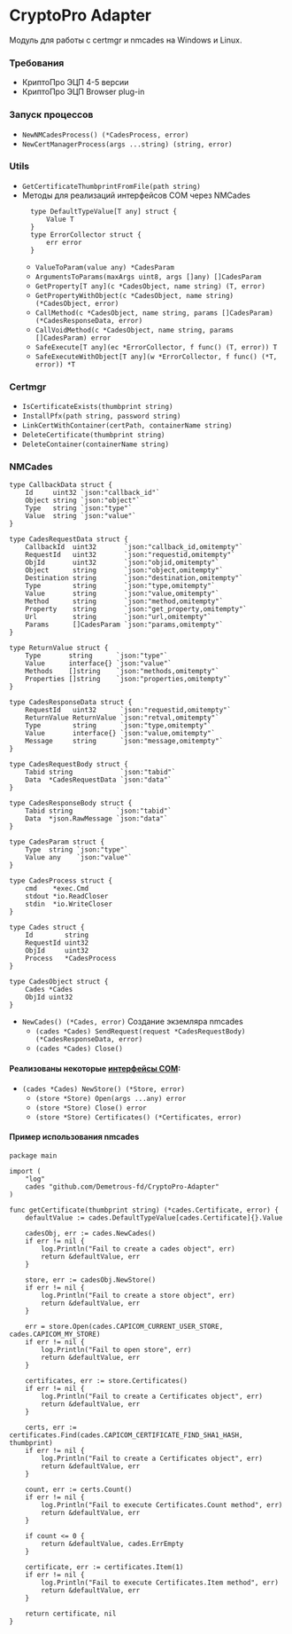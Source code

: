 # CryptoPro Adapter

Модуль для работы с certmgr и nmcades на Windows и Linux.

### Требования

- КриптоПро ЭЦП 4-5 версии
- КриптоПро ЭЦП Browser plug-in

### Запуск процессов
- `NewNMCadesProcess() (*CadesProcess, error)`
- `NewCertManagerProcess(args ...string) (string, error)`

### Utils
- `GetCertificateThumbprintFromFile(path string)`
- Методы для реализаций интерфейсов COM через NMCades
  ```golang
    type DefaultTypeValue[T any] struct {
        Value T
    }
    type ErrorCollector struct {
        err error
    }
  ```
  - `ValueToParam(value any) *CadesParam`
  - `ArgumentsToParams(maxArgs uint8, args []any) []CadesParam`
  - `GetProperty[T any](c *CadesObject, name string) (T, error)`
  - `GetPropertyWithObject(c *CadesObject, name string) (*CadesObject, error)`
  - `CallMethod(c *CadesObject, name string, params []CadesParam) (*CadesResponseData, error)`
  - `CallVoidMethod(c *CadesObject, name string, params []CadesParam) error`
  - `SafeExecute[T any](ec *ErrorCollector, f func() (T, error)) T`
  - `SafeExecuteWithObject[T any](w *ErrorCollector, f func() (*T, error)) *T`

### Certmgr
- `IsCertificateExists(thumbprint string)`
- `InstallPfx(path string, password string)`
- `LinkCertWithContainer(certPath, containerName string)`
- `DeleteCertificate(thumbprint string)`
- `DeleteContainer(containerName string)`

### NMCades

```golang
type CallbackData struct {
	Id     uint32 `json:"callback_id"`
	Object string `json:"object"`
	Type   string `json:"type"`
	Value  string `json:"value"`
}

type CadesRequestData struct {
	CallbackId  uint32       `json:"callback_id,omitempty"`
	RequestId   uint32       `json:"requestid,omitempty"`
	ObjId       uint32       `json:"objid,omitempty"`
	Object      string       `json:"object,omitempty"`
	Destination string       `json:"destination,omitempty"`
	Type        string       `json:"type,omitempty"`
	Value       string       `json:"value,omitempty"`
	Method      string       `json:"method,omitempty"`
	Property    string       `json:"get_property,omitempty"`
	Url         string       `json:"url,omitempty"`
	Params      []CadesParam `json:"params,omitempty"`
}

type ReturnValue struct {
	Type       string      `json:"type"`
	Value      interface{} `json:"value"`
	Methods    []string    `json:"methods,omitempty"`
	Properties []string    `json:"properties,omitempty"`
}

type CadesResponseData struct {
	RequestId   uint32      `json:"requestid,omitempty"`
	ReturnValue ReturnValue `json:"retval,omitempty"`
	Type        string      `json:"type,omitempty"`
	Value       interface{} `json:"value,omitempty"`
	Message     string      `json:"message,omitempty"`
}

type CadesRequestBody struct {
	Tabid string            `json:"tabid"`
	Data  *CadesRequestData `json:"data"`
}

type CadesResponseBody struct {
	Tabid string           `json:"tabid"`
	Data  *json.RawMessage `json:"data"`
}

type CadesParam struct {
	Type  string `json:"type"`
	Value any    `json:"value"`
}

type CadesProcess struct {
	cmd    *exec.Cmd
	stdout *io.ReadCloser
	stdin  *io.WriteCloser
}

type Cades struct {
	Id        string
	RequestId uint32
	ObjId     uint32
	Process   *CadesProcess
}

type CadesObject struct {
	Cades *Cades
	ObjId uint32
}
```

- `NewCades() (*Cades, error)` Создание экземляра nmcades
  - `(cades *Cades) SendRequest(request *CadesRequestBody) (*CadesResponseData, error)`
  - `(cades *Cades) Close()`

#### Реализованы некоторые [интерфейсы COM](https://docs.cryptopro.ru/cades/reference/cadescom?id=Интерфейс-com):

- `(cades *Cades) NewStore() (*Store, error)`
  - `(store *Store) Open(args ...any) error`
  - `(store *Store) Close() error`
  - `(store *Store) Certificates() (*Certificates, error)`

#### Пример использования nmcades

```golang
package main

import (
	"log"
	cades "github.com/Demetrous-fd/CryptoPro-Adapter"
)

func getCertificate(thumbprint string) (*cades.Certificate, error) {
	defaultValue := cades.DefaultTypeValue[cades.Certificate]{}.Value

	cadesObj, err := cades.NewCades()
	if err != nil {
		log.Println("Fail to create a cades object", err)
		return &defaultValue, err
	}

	store, err := cadesObj.NewStore()
	if err != nil {
		log.Println("Fail to create a store object", err)
		return &defaultValue, err
	}

	err = store.Open(cades.CAPICOM_CURRENT_USER_STORE, cades.CAPICOM_MY_STORE)
	if err != nil {
		log.Println("Fail to open store", err)
		return &defaultValue, err
	}

	certificates, err := store.Certificates()
	if err != nil {
		log.Println("Fail to create a Certificates object", err)
		return &defaultValue, err
	}

	certs, err := certificates.Find(cades.CAPICOM_CERTIFICATE_FIND_SHA1_HASH, thumbprint)
	if err != nil {
		log.Println("Fail to create a Certificates object", err)
		return &defaultValue, err
	}

	count, err := certs.Count()
	if err != nil {
		log.Println("Fail to execute Certificates.Count method", err)
		return &defaultValue, err
	}

	if count <= 0 {
		return &defaultValue, cades.ErrEmpty
	}

	certificate, err := certificates.Item(1)
	if err != nil {
		log.Println("Fail to execute Certificates.Item method", err)
		return &defaultValue, err
	}

	return certificate, nil
}
```